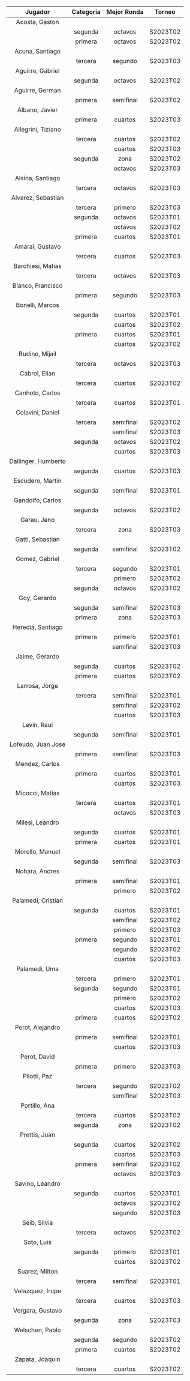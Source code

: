 |       Jugador       |  Categoría  |  Mejor Ronda  |  Torneo  |
|:-------------------:|:-----------:|:-------------:|:--------:|
|   Acosta, Gaston    |             |               |          |
|                     |   segunda   |    octavos    | S2023T02 |
|                     |   primera   |    octavos    | S2023T02 |
|   Acuna, Santiago   |             |               |          |
|                     |   tercera   |    segundo    | S2023T03 |
|  Aguirre, Gabriel   |             |               |          |
|                     |   segunda   |    octavos    | S2023T02 |
|   Aguirre, German   |             |               |          |
|                     |   primera   |   semifinal   | S2023T02 |
|   Albano, Javier    |             |               |          |
|                     |   primera   |    cuartos    | S2023T03 |
| Allegrini, Tiziano  |             |               |          |
|                     |   tercera   |    cuartos    | S2023T02 |
|                     |             |    cuartos    | S2023T03 |
|                     |   segunda   |     zona      | S2023T02 |
|                     |             |    octavos    | S2023T03 |
|  Alsina, Santiago   |             |               |          |
|                     |   tercera   |    octavos    | S2023T03 |
| Alvarez, Sebastian  |             |               |          |
|                     |   tercera   |    primero    | S2023T03 |
|                     |   segunda   |    octavos    | S2023T01 |
|                     |             |    octavos    | S2023T02 |
|                     |   primera   |    cuartos    | S2023T01 |
|   Amaral, Gustavo   |             |               |          |
|                     |   tercera   |    cuartos    | S2023T03 |
|  Barchiesi, Matias  |             |               |          |
|                     |   tercera   |    octavos    | S2023T03 |
|  Blanco, Francisco  |             |               |          |
|                     |   primera   |    segundo    | S2023T03 |
|   Bonelli, Marcos   |             |               |          |
|                     |   segunda   |    cuartos    | S2023T01 |
|                     |             |    cuartos    | S2023T02 |
|                     |   primera   |    cuartos    | S2023T01 |
|                     |             |    cuartos    | S2023T02 |
|   Budino, Mijail    |             |               |          |
|                     |   tercera   |    octavos    | S2023T03 |
|    Cabrol, Elian    |             |               |          |
|                     |   tercera   |    cuartos    | S2023T02 |
|   Canhoto, Carlos   |             |               |          |
|                     |   tercera   |    cuartos    | S2023T01 |
|  Colavini, Daniel   |             |               |          |
|                     |   tercera   |   semifinal   | S2023T02 |
|                     |             |   semifinal   | S2023T03 |
|                     |   segunda   |    octavos    | S2023T02 |
|                     |             |    cuartos    | S2023T03 |
| Dallinger, Humberto |             |               |          |
|                     |   segunda   |    cuartos    | S2023T03 |
|  Escudero, Martin   |             |               |          |
|                     |   segunda   |   semifinal   | S2023T01 |
|  Gandolfo, Carlos   |             |               |          |
|                     |   segunda   |    octavos    | S2023T02 |
|     Garau, Jano     |             |               |          |
|                     |   tercera   |     zona      | S2023T03 |
|  Gatti, Sebastian   |             |               |          |
|                     |   segunda   |   semifinal   | S2023T02 |
|   Gomez, Gabriel    |             |               |          |
|                     |   tercera   |    segundo    | S2023T01 |
|                     |             |    primero    | S2023T02 |
|                     |   segunda   |    octavos    | S2023T02 |
|    Goy, Gerardo     |             |               |          |
|                     |   segunda   |   semifinal   | S2023T03 |
|                     |   primera   |     zona      | S2023T03 |
|  Heredia, Santiago  |             |               |          |
|                     |   primera   |    primero    | S2023T01 |
|                     |             |   semifinal   | S2023T03 |
|   Jaime, Gerardo    |             |               |          |
|                     |   segunda   |    cuartos    | S2023T02 |
|                     |   primera   |    cuartos    | S2023T02 |
|   Larrosa, Jorge    |             |               |          |
|                     |   tercera   |   semifinal   | S2023T01 |
|                     |             |   semifinal   | S2023T02 |
|                     |             |    cuartos    | S2023T03 |
|     Levin, Raul     |             |               |          |
|                     |   segunda   |   semifinal   | S2023T01 |
| Lofeudo, Juan Jose  |             |               |          |
|                     |   primera   |   semifinal   | S2023T03 |
|   Mendez, Carlos    |             |               |          |
|                     |   primera   |    cuartos    | S2023T01 |
|                     |             |    cuartos    | S2023T03 |
|   Micocci, Matias   |             |               |          |
|                     |   tercera   |    cuartos    | S2023T01 |
|                     |             |    octavos    | S2023T03 |
|   Milesi, Leandro   |             |               |          |
|                     |   segunda   |    cuartos    | S2023T01 |
|                     |   primera   |    cuartos    | S2023T01 |
|   Morello, Manuel   |             |               |          |
|                     |   segunda   |   semifinal   | S2023T03 |
|   Nohara, Andres    |             |               |          |
|                     |   primera   |   semifinal   | S2023T01 |
|                     |             |    primero    | S2023T02 |
| Palamedi, Cristian  |             |               |          |
|                     |   segunda   |    cuartos    | S2023T01 |
|                     |             |   semifinal   | S2023T02 |
|                     |             |    primero    | S2023T03 |
|                     |   primera   |    segundo    | S2023T01 |
|                     |             |    segundo    | S2023T02 |
|                     |             |    cuartos    | S2023T03 |
|    Palamedi, Uma    |             |               |          |
|                     |   tercera   |    primero    | S2023T01 |
|                     |   segunda   |    segundo    | S2023T01 |
|                     |             |    primero    | S2023T02 |
|                     |             |    cuartos    | S2023T03 |
|                     |   primera   |    cuartos    | S2023T02 |
|  Perot, Alejandro   |             |               |          |
|                     |   primera   |   semifinal   | S2023T01 |
|                     |             |    cuartos    | S2023T03 |
|    Perot, David     |             |               |          |
|                     |   primera   |    primero    | S2023T03 |
|    Pilotti, Paz     |             |               |          |
|                     |   tercera   |    segundo    | S2023T02 |
|                     |             |   semifinal   | S2023T03 |
|    Portillo, Ana    |             |               |          |
|                     |   tercera   |    cuartos    | S2023T02 |
|                     |   segunda   |     zona      | S2023T02 |
|    Prettis, Juan    |             |               |          |
|                     |   segunda   |    cuartos    | S2023T02 |
|                     |             |    cuartos    | S2023T03 |
|                     |   primera   |   semifinal   | S2023T02 |
|                     |             |    octavos    | S2023T03 |
|   Savino, Leandro   |             |               |          |
|                     |   segunda   |    cuartos    | S2023T01 |
|                     |             |    octavos    | S2023T02 |
|                     |             |    segundo    | S2023T03 |
|    Seib, Silvia     |             |               |          |
|                     |   tercera   |    octavos    | S2023T02 |
|     Soto, Luis      |             |               |          |
|                     |   segunda   |    primero    | S2023T01 |
|                     |             |    cuartos    | S2023T02 |
|   Suarez, Milton    |             |               |          |
|                     |   tercera   |   semifinal   | S2023T01 |
|  Velazquez, Irupe   |             |               |          |
|                     |   tercera   |    cuartos    | S2023T03 |
|  Vergara, Gustavo   |             |               |          |
|                     |   segunda   |     zona      | S2023T03 |
|   Welschen, Pablo   |             |               |          |
|                     |   segunda   |    segundo    | S2023T02 |
|                     |   primera   |    cuartos    | S2023T02 |
|   Zapata, Joaquin   |             |               |          |
|                     |   tercera   |    cuartos    | S2023T02 |